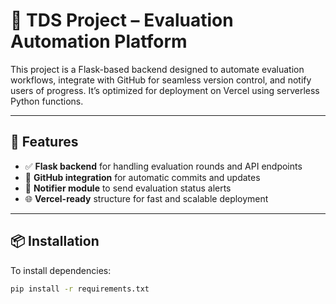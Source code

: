# 🧠 TDS Project – Evaluation Automation Platform

This project is a Flask-based backend designed to automate evaluation workflows, integrate with GitHub for seamless version control, and notify users of progress. It’s optimized for deployment on Vercel using serverless Python functions.

---

## 🚀 Features

- ✅ **Flask backend** for handling evaluation rounds and API endpoints  
- 🔄 **GitHub integration** for automatic commits and updates  
- 📣 **Notifier module** to send evaluation status alerts  
- 🌐 **Vercel-ready** structure for fast and scalable deployment  

---

## 📦 Installation

To install dependencies:

```bash
pip install -r requirements.txt